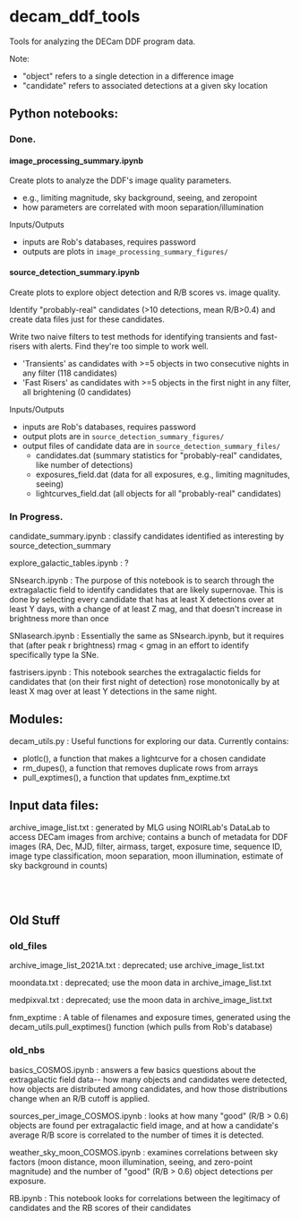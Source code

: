 # decam_ddf_tools
Tools for analyzing the DECam DDF program data.

Note:

 * "object" refers to a single detection in a difference image
 * "candidate" refers to associated detections at a given sky location


## Python notebooks:

### Done.

#### image_processing_summary.ipynb

Create plots to analyze the DDF's image quality parameters.
 * e.g., limiting magnitude, sky background, seeing, and zeropoint
 * how parameters are correlated with moon separation/illumination

Inputs/Outputs
 * inputs are Rob's databases, requires password
 * outputs are plots in `image_processing_summary_figures/`

#### source_detection_summary.ipynb

Create plots to explore object detection and R/B scores vs. image quality.

Identify "probably-real" candidates (>10 detections, mean R/B>0.4) and create data files just for these candidates.

Write two naive filters to test methods for identifying transients and fast-risers with alerts. Find they're too simple to work well.
 * 'Transients' as candidates with >=5 objects in two consecutive nights in any filter (118 candidates)
 * 'Fast Risers' as candidates with >=5 objects in the first night in any filter, all brightening (0 candidates)

Inputs/Outputs
 * inputs are Rob's databases, requires password
 * output plots are in `source_detection_summary_figures/`
 * output files of candidate data are in `source_detection_summary_files/`
   * candidates.dat (summary statistics for "probably-real" candidates, like number of detections)
   * exposures_field.dat (data for all exposures, e.g., limiting magnitudes, seeing)
   * lightcurves_field.dat (all objects for all "probably-real" candidates)
   

### In Progress.

candidate_summary.ipynb : classify candidates identified as interesting by source_detection_summary

explore_galactic_tables.ipynb : ?

SNsearch.ipynb : The purpose of this notebook is to search through the extragalactic field to identify candidates that are likely supernovae. This is done by selecting every candidate that has at least X detections over at least Y days, with a change of at least Z mag, and that doesn't increase in brightness more than once

SNIasearch.ipynb : Essentially the same as SNsearch.ipynb, but it requires that (after peak r brightness) rmag < gmag in an effort to identify specifically type Ia SNe.

fastrisers.ipynb : This notebook searches the extragalactic fields for candidates that (on their first night of detection) rose monotonically by at least X mag over at least Y detections in the same night.

## Modules:

decam_utils.py : Useful functions for exploring our data. Currently contains:
 * plotlc(), a function that makes a lightcurve for a chosen candidate
 * rm_dupes(), a function that removes duplicate rows from arrays
 * pull_exptimes(), a function that updates fnm_exptime.txt

## Input data files:

archive_image_list.txt : generated by MLG using NOIRLab's DataLab to access DECam images from archive; contains a bunch of metadata for DDF images (RA, Dec, MJD, filter, airmass, target, exposure time, sequence ID, image type classification, moon separation, moon illumination, estimate of sky background in counts)

<br>
<br>

## Old Stuff

### old_files

archive_image_list_2021A.txt : deprecated; use archive_image_list.txt

moondata.txt : deprecated; use the moon data in archive_image_list.txt

medpixval.txt : deprecated; use the moon data in archive_image_list.txt

fnm_exptime : A table of filenames and exposure times, generated using the decam_utils.pull_exptimes() function (which pulls from Rob's database)

### old_nbs

basics_COSMOS.ipynb : answers a few basics questions about the extragalactic field data-- how many objects and candidates were detected, how objects are distributed among candidates, and how those distributions change when an R/B cutoff is applied.

sources_per_image_COSMOS.ipynb : looks at how many "good" (R/B > 0.6) objects are found per extragalactic field image, and at how a candidate's average R/B score is correlated to the number of times it is detected.

weather_sky_moon_COSMOS.ipynb : examines correlations between sky factors (moon distance, moon illumination, seeing, and zero-point magnitude) and the number of "good" (R/B > 0.6) object detections per exposure.

RB.ipynb : This notebook looks for correlations between the legitimacy of candidates and the RB scores of their candidates